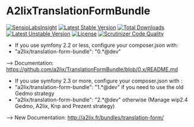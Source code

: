 A2lixTranslationFormBundle
==========================

[![SensioLabsInsight](https://insight.sensiolabs.com/projects/64aee70e-7b00-406f-8648-f7ea66e29f80/mini.png)](https://insight.sensiolabs.com/projects/64aee70e-7b00-406f-8648-f7ea66e29f80)
[![Latest Stable Version](https://poser.pugx.org/a2lix/translation-form-bundle/v/stable.svg)](https://packagist.org/packages/a2lix/translation-form-bundle) [![Total Downloads](https://poser.pugx.org/a2lix/translation-form-bundle/downloads.svg)](https://packagist.org/packages/a2lix/translation-form-bundle) [![Latest Unstable Version](https://poser.pugx.org/a2lix/translation-form-bundle/v/unstable.svg)](https://packagist.org/packages/a2lix/translation-form-bundle) [![License](https://poser.pugx.org/a2lix/translation-form-bundle/license.svg)](https://packagist.org/packages/a2lix/translation-form-bundle)
[![Scrutinizer Code Quality](https://scrutinizer-ci.com/g/a2lix/TranslationFormBundle/badges/quality-score.png?b=master)](https://scrutinizer-ci.com/g/a2lix/TranslationFormBundle/?branch=master)

* If you use symfony 2.2 or less, configure your composer.json with:
 * "a2lix/translation-form-bundle": "0.*@dev"

--> Documentation: https://github.com/a2lix/TranslationFormBundle/blob/0.x/README.md




* If you use symfony 2.3 or more, configure your composer.json with :
 * "a2lix/translation-form-bundle": "1.*@dev"     if you need to use the old Gedmo strategy
 * "a2lix/translation-form-bundle": "2.*@dev"     otherwise (Manage wip2.4 Gedmo, A2lix, Knp and Prezent strategy)

--> New Documentation: http://a2lix.fr/bundles/translation-form/
